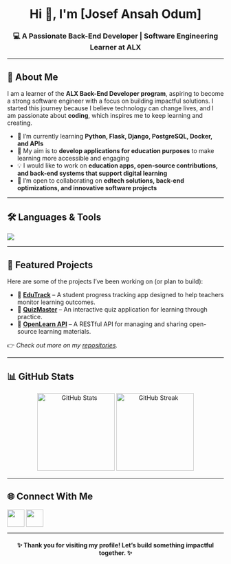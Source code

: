 <!-- Profile Header -->
<h1 align="center">Hi 👋, I'm [Josef Ansah Odum]</h1>
<h3 align="center">💻 A Passionate Back-End Developer | Software Engineering Learner at ALX</h3>

---

<!-- About Me Section -->
## 🚀 About Me  
<p>
I am a learner of the <b>ALX Back-End Developer program</b>, aspiring to become a strong software engineer with a focus on building impactful solutions.  
I started this journey because I believe technology can change lives, and I am passionate about <b>coding</b>, which inspires me to keep learning and creating.  
</p>

- 🌱 I’m currently learning **Python, Flask, Django, PostgreSQL, Docker, and APIs**  
- 🎯 My aim is to **develop applications for education purposes** to make learning more accessible and engaging  
- 💡 I would like to work on **education apps, open-source contributions, and back-end systems that support digital learning**  
- 🤝 I’m open to collaborating on **edtech solutions, back-end optimizations, and innovative software projects**  

---

<!-- Skills Section -->
## 🛠️ Languages & Tools  
<p align="left">
  <img src="https://skillicons.dev/icons?i=python,git,github,docker,html,css,javascript&theme=light" />
</p>

---

<!-- Projects Showcase -->
## 📌 Featured Projects  
<p>
Here are some of the projects I’ve been working on (or plan to build):  
</p>

- 🔹 [**EduTrack**](https://github.com/your-username/project1) – A student progress tracking app designed to help teachers monitor learning outcomes.  
- 🔹 [**QuizMaster**](https://github.com/your-username/project2) – An interactive quiz application for learning through practice.  
- 🔹 [**OpenLearn API**](https://github.com/your-username/project3) – A RESTful API for managing and sharing open-source learning materials.  

👉 *Check out more on my [repositories](https://github.com/Anstech1?tab=repositories).*  

---

<!-- GitHub Stats -->
## 📊 GitHub Stats  
<p align="center">
  <img src="https://github-readme-stats.vercel.app/api?username=Anstech1&show_icons=true&theme=tokyonight" alt="GitHub Stats" height="180px"/>
  <img src="https://github-readme-streak-stats.herokuapp.com/?user=Anstech1&theme=tokyonight" alt="GitHub Streak" height="180px"/>
</p>

---

<!-- Get in Touch -->
## 🌐 Connect With Me  
<p align="left">
  <a href="https://www.linkedin.com/in/josef-odum-8a69826a/" target="blank"><img align="center" src="https://skillicons.dev/icons?i=linkedin" height="40" /></a>
  <a href="mailto:odumjosef4@gmail.com" target="blank"><img align="center" src="https://img.shields.io/badge/Gmail-D14836?logo=gmail&logoColor=white&style=for-the-badge" height="40" /></a>
</p>

---

<!-- Footer -->
<h4 align="center">✨ Thank you for visiting my profile! Let’s build something impactful together. ✨</h4>
